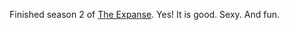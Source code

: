 Finished season 2 of <a href="https://en.wikipedia.org/wiki/The_Expanse_(TV_series)">The Expanse</a>. Yes! It is good. Sexy. And fun. 
